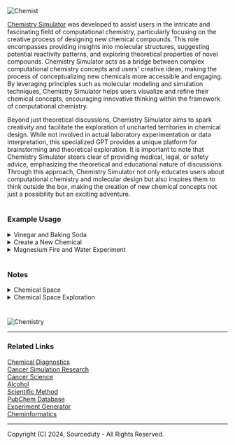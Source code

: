 ![Chemist](https://github.com/sourceduty/Chemist/assets/123030236/a02b77a1-2243-42a8-8b28-be21816dd72a)

[Chemistry Simulator](https://chat.openai.com/g/g-pnIVeOtxZ-chemistry-simulator) was developed to assist users in the intricate and fascinating field of computational chemistry, particularly focusing on the creative process of designing new chemical compounds. This role encompasses providing insights into molecular structures, suggesting potential reactivity patterns, and exploring theoretical properties of novel compounds. Chemistry Simulator acts as a bridge between complex computational chemistry concepts and users' creative ideas, making the process of conceptualizing new chemicals more accessible and engaging. By leveraging principles such as molecular modeling and simulation techniques, Chemistry Simulator helps users visualize and refine their chemical concepts, encouraging innovative thinking within the framework of computational chemistry.

Beyond just theoretical discussions, Chemistry Simulator aims to spark creativity and facilitate the exploration of uncharted territories in chemical design. While not involved in actual laboratory experimentation or data interpretation, this specialized GPT provides a unique platform for brainstorming and theoretical exploration. It is important to note that Chemistry Simulator steers clear of providing medical, legal, or safety advice, emphasizing the theoretical and educational nature of discussions. Through this approach, Chemistry Simulator not only educates users about computational chemistry and molecular design but also inspires them to think outside the box, making the creation of new chemical concepts not just a possibility but an exciting adventure.

#
### Example Usage

<details><summary>Vinegar and Baking Soda</summary>
<br>

  ```

Acetic Acid (CH3COOH) + Sodium Bicarbonate (NaHCO3) -> Sodium Acetate (CH3COONa) + Water (H2O) + Carbon Dioxide (CO2)

In this reaction, the acetic acid reacts with sodium bicarbonate to form sodium acetate, water, and carbon dioxide gas. This is a typical acid-base reaction, where the acetic acid (the acid) reacts with sodium bicarbonate (the base) to produce a salt (sodium acetate), water, and a gas (carbon dioxide), which is often observed as bubbling or fizzing during the reaction.

 ```

<br>
</details>

<details><summary>Create a New Chemical</summary>
<br>
  
  ```

Let's start with a conceptual example. Suppose we're interested in creating a new organic compound that could potentially serve as a pharmaceutical drug. We might decide that it should:

- Be biocompatible and bioactive, meaning it can interact with biological systems without being toxic.

- Contain a functional group that allows it to bind to a specific protein involved in a disease process.

- Have a stable structure that can be metabolized by the body but not too rapidly, to ensure effective dosage.

Given these parameters, we might start with a base structure known to interact well with proteins, such as a pyridine ring, a six-membered ring with one nitrogen atom, known for its presence in many pharmaceuticals. To this, we might add functional groups like:

- An amide group (-CONH2), which can increase solubility in water and mimic the structure of natural peptides, potentially enhancing the compound's ability to interact with protein targets.

- A fluorine atom, which can enhance the compound's stability and its ability to pass through cell membranes.

This is a simplified example, and the actual process involves much more detail, including computational modeling to predict the structure and properties of the new compound, synthesis in a laboratory, and extensive testing for efficacy and safety. 

 ```

<br>
</details>

<details><summary>Magnesium Fire and Water Experiment</summary>
<br>

 ```

Chemistry Simulator was asked to rewrite a helpful tip for campers who want to intensify their initial magnesium fire to get a campfire started faster. The original tip is "When using a magnesium fire starter use water to intensify the initial initial flame with care to ensure safety and effectiveness." and Chemistry Simulator didn't agree. Chemistry Simulator was also asked about using wet paper and wet wood to cause an intensified fire.

Chemistry Simulator's Response:

When using a magnesium fire starter, avoid blowing directly on the initial magnesium flames to prevent scattering the hot magnesium particles, which can lead to a hazard. Instead, gently fan the air above the flames to encourage the fire to spread to your tinder. Do not add water to the magnesium flames. Water can react violently with burning magnesium, producing hydrogen gas and potentially causing a more intense fire. After igniting the magnesium shavings, carefully add your tinder and kindling, gradually building up the fire.

Chemistry Simulator's Rationale:

1. Avoiding Water: Magnesium burns at a very high temperature, and adding water can cause a hazardous reaction. Water can decompose, releasing hydrogen gas, which is highly flammable and can lead to an explosion. This reaction is not only dangerous but can also extinguish your fire-starting efforts.

2. Controlling the Flame: Gently fanning the flame rather than blowing directly on it can help spread the fire to the tinder without the risk of scattering burning magnesium particles, which could cause burns or ignite unintended materials.

3. Building the Fire Safely: Adding tinder and then kindling in small amounts allows you to control the growth of the fire, ensuring it becomes stable and strong enough to last.

Chemistry Simulator's Note:

Avoid Using Water: Introducing water to a magnesium fire is a hazardous action and is strongly discouraged. Magnesium burns at a temperature of around 3,100°C (5,610°F), and when water is added to a magnesium fire, it can cause the magnesium to react more violently. This is because magnesium can react with water at high temperatures to produce magnesium oxide and hydrogen gas,  which can lead to an explosion if there's a sufficient concentration and a source of ignition.

Wet Paper and Wood:

When paper and wood are wet, the water content in them needs to be evaporated before they can catch fire, which requires additional energy. This might initially slow down the combustion process because some of the heat from the magnesium fire would be used to evaporate the water. However, once the water is driven off and the temperatures become sufficiently high, the wet paper and wood can also catch fire.

 ```

<br>
</details>

#
### Notes

<details><summary>Chemical Space</summary>
<br>

![Chemicals](https://github.com/sourceduty/Chemistry_Simulator/assets/123030236/dad878b1-5da0-422b-9d35-d1753d1ebb03)

The concept of "chemical space" refers to the theoretical array of all possible chemical compounds. Estimating the actual number of chemicals that could exist in this space is highly speculative and varies greatly depending on the constraints and definitions used. However, several estimates have been proposed by researchers, often based on potential combinations of elements in the periodic table, their valence structures, and plausible molecular architectures.

### Chemical Space Estimates

1. Small Organic Molecules

Focus is typically on small organic molecules relevant to pharmaceuticals. The number of possible drug-like molecules is estimated to range from 10^23 to 10^60. These estimates consider combinations of typical organic elements such as carbon, hydrogen, oxygen, and nitrogen in various ring and chain structures up to a certain molecular weight.

> 10^60 = 100,000,000,000,000,000,000,000,000,000,000,000,000,000,000,000,000,000,000,000

> 10^60 in words is "ten duotrigintillion."

2. Extended Chemical Universe

Considering larger or more complex molecules, including biopolymers or synthetic materials, significantly expands the chemical space. Including elements like sulfur, phosphorus, or halogens, or increasing the molecular size limit, greatly increases the number of possible compounds.

The vast size of chemical space presents significant challenges for researchers attempting to discover useful new substances, as only a tiny fraction of potential compounds have ever been synthesized or tested. Techniques such as virtual screening and computational predictions are used to navigate this vast space more efficiently.

<br>
</details>

<details><summary>Chemical Space Exploration</summary>
<br>

![Chemist](https://github.com/sourceduty/Chemistry_Simulator/assets/123030236/f2f269c0-c5b0-4b61-9903-940516e44cda)

#### Size and Complexity

The potential chemical space is enormous, with estimates ranging into the billions or even more unique molecules when considering all possible combinations of atoms and bonds. Handling this immense variety and volume of data is a major computational challenge.

#### High-dimensional Data

Chemical compounds can be represented in many ways, such as molecular graphs, SMILES strings, or multidimensional vectors in a feature space. Managing and processing this high-dimensional data requires advanced algorithms and significant computational resources.

#### Sparse Data 

Despite the vast size of chemical space, only a tiny fraction of it has been explored and characterized. This sparsity of known data makes it difficult to train predictive models that can reliably extrapolate to unknown regions of chemical space.

#### Computational Methods

- Quantum Chemistry Calculations: Accurately predicting the properties of molecules requires quantum mechanical calculations, which are computationally expensive and time-consuming.
- Machine Learning Models: Machine learning has become a key tool in predicting molecular properties and suggesting potential candidates for synthesis. However, developing models that are both accurate and generalizable across different regions of chemical space is challenging.

#### Screening and Synthesis Constraints

Identifying promising candidates within chemical space for synthesis and testing is non-trivial. Constraints related to the feasibility of synthesis, cost, and the physical properties of materials (like stability and toxicity) must be considered.

#### Integration of Theoretical and Experimental Data

Bridging the gap between theoretical predictions and experimental validations is critical. Theoretical models must be continually updated and refined based on experimental results to improve their predictive accuracy.

#### Navigational Strategies

- Virtual Screening: Using computational techniques to evaluate large libraries of compounds quickly to identify those with desirable properties.
- De Novo Design: Generating novel molecular structures from scratch using guided algorithms that optimize for desired properties.

#### Interdisciplinary Collaboration

Effective chemical space exploration often requires collaboration across disciplines, including chemistry, computer science, material science, and biology, to integrate different perspectives and approaches.

<br>
</details>

#

![Chemistry](https://github.com/user-attachments/assets/c7fa91ff-baa7-481c-b1de-683b424c1429)

***
### Related Links

[Chemical Diagnostics](https://chat.openai.com/g/g-Yn1ecDq4f-chemical-diagnostics)
<br>
[Cancer Simulation Research](https://chat.openai.com/g/g-rJ2Onux8b-cancer-simulation-research)
<br>
[Cancer Science](https://chat.openai.com/g/g-ALM4A85O7-cancer-science)
<br>
[Alcohol](https://chat.openai.com/g/g-6MZEIdPKC-alcohol)
<br>
[Scientific Method](https://chat.openai.com/g/g-9P8NY6lCl-scientific-method)
<br>
[PubChem Database](https://pubchem.ncbi.nlm.nih.gov/)
<br>
[Experiment Generator](https://chat.openai.com/g/g-CyF0pXfLi-experiment-generator)
<br>
[Cheminformatics](https://github.com/sourceduty/Cheminformatics)

***
Copyright (C) 2024, Sourceduty - All Rights Reserved.
